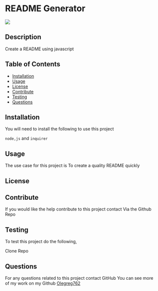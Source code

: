 # README Generator
  ![](undefined)

  ## Description
  
  Create a README using javascript

  ## Table of Contents
  * [Installation](#installation)
  * [Usage](#usage)
  * [License](#license)
  * [Contribute](#contribute)
  * [Testing](#testing)
  * [Questions](#questions)
  
  ## Installation
  You will need to install the following to use this project

  `node,js` and `inquirer`

  ## Usage

  The use case for this project is To create a quality README quickly

  ## License

  

  ## Contribute
  If you would like the help contribute to this project contact Via the Github Repo

  ## Testing
  To test this project do the following,

  Clone Repo

  ## Questions
  For any questions related to this project contact GitHub
  You can see more of my work on my Github [Olegreg762](https://github.com/Olegreg762)
